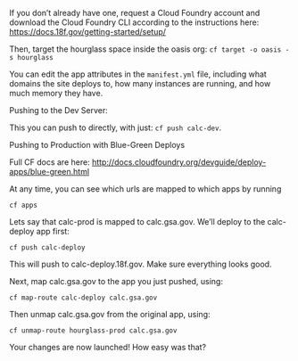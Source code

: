 If you don’t already have one, request a Cloud Foundry account and download the Cloud Foundry CLI according to the instructions here:
https://docs.18f.gov/getting-started/setup/

Then, target the hourglass space inside the oasis org:
`cf target -o oasis -s hourglass`

You can edit the app attributes in the `manifest.yml` file, including what domains the site deploys to, how many instances are running, and how much memory they have. 

Pushing to the Dev Server:

This you can push to directly, with just:
`cf push calc-dev`.

Pushing to Production with Blue-Green Deploys

Full CF docs are here: http://docs.cloudfoundry.org/devguide/deploy-apps/blue-green.html

At any time, you can see which urls are mapped to which apps by running

`cf apps`

Lets say that calc-prod is mapped to calc.gsa.gov. We’ll deploy to the calc-deploy app first: 

`cf push calc-deploy`

This will push to calc-deploy.18f.gov. Make sure everything looks good.

Next, map calc.gsa.gov to the app you just pushed, using:

`cf map-route calc-deploy calc.gsa.gov`

Then unmap calc.gsa.gov from the original app, using: 

`cf unmap-route hourglass-prod calc.gsa.gov`

Your changes are now launched! How easy was that?




